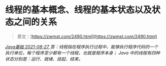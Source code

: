 <!--yml
category: 未分类
date: 0001-01-01 00:00:00
-->

# 线程的基本概念、线程的基本状态以及状态之间的关系

> 原文：[https://zwmst.com/2490.html](https://zwmst.com/2490.html)

   [ *Java基础* ](https://zwmst.com/java%e5%9f%ba%e7%a1%80)*[ <time datetime="2021-08-27T09:30:42+08:00"> 2021-08-27 </time> ](https://zwmst.com/2490.html)  答：线程指在程序执行过程中，能够执行程序代码的一个执行单位，每个程序至少都有一个线程，也就是程序本身；
Java 中的线程有四种状态分别是：运行、就绪、挂起、结束。*